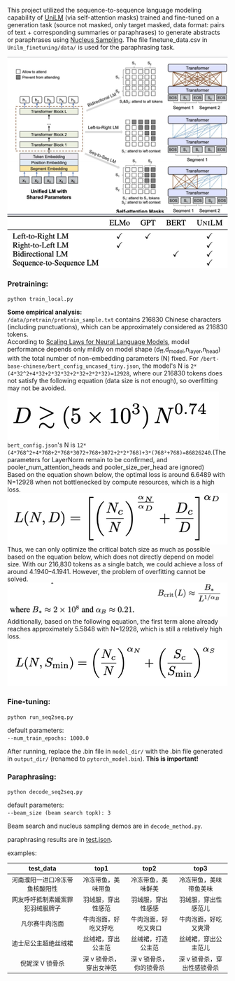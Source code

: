 This project utilized the sequence-to-sequence language modeling capability of [UniLM](https://arxiv.org/abs/1905.03197) (via self-attention masks) trained and fine-tuned on a generation task (source not masked, only target masked, data format: pairs of text + corresponding summaries or paraphrases) to generate abstracts or paraphrases using [Nucleus Sampling](https://arxiv.org/abs/1904.09751).
The file finetune_data.csv in `Unilm_finetuning/data/` is used for the paraphrasing task.

![](https://github.com/WillongWang/Awesome-LLM-NLP-projects-updating-/blob/main/Unilm%20for%20paraphrasing/p1.png)  
![](https://github.com/WillongWang/Awesome-LLM-NLP-projects-updating-/blob/main/Unilm%20for%20paraphrasing/p2.png)

### Pretraining:

```
python train_local.py
```

**Some empirical analysis:**  
`/data/pretrain/pretrain_sample.txt` contains 216830 Chinese characters (including punctuations), which can be approximately considered as 216830 tokens.  
According to [Scaling Laws for Neural Language Models](https://arxiv.org/pdf/2001.08361), model performance depends only mildly on model shape (d<sub>ff</sub>,d<sub>model</sub>,n<sub>layer</sub>,n<sub>head</sub>) with the total number of non-embedding parameters (N) fixed.
For `/bert-base-chinese/bert_config_uncased_tiny.json`, the model's N is `2*(4*32^2+4*32+2*32*32+2*32+2*2*32)=12928`, where our 216830 tokens does not satisfy the following equation (data size is not enough), so overfitting may not be avoided.  
![](https://github.com/WillongWang/Awesome-LLM-NLP-projects-updating-/blob/main/Unilm%20for%20paraphrasing/4.png)  
`bert_config.json`'s N is `12*(4*768^2+4*768+2*768*3072+768+3072+2*2*768)+3*(768²+768)=86826240`.(The parameters for LayerNorm remain to be confirmed, and pooler_num_attention_heads and pooler_size_per_head are ignored)  
Based on the equation shown below, the optimal loss is around 6.6489 with N=12928 when not bottlenecked by compute resources, which is a high loss.  
![](https://github.com/WillongWang/Awesome-LLM-NLP-projects-updating-/blob/main/Unilm%20for%20paraphrasing/1.png)  
Thus, we can only optimize the critical batch size as much as possible based on the equation below, which does not directly depend on model size. With our 216,830 tokens as a single batch, we could achieve a loss of around 4.1940–4.1941. However, the problem of overfitting cannot be solved.  
![](https://github.com/WillongWang/Awesome-LLM-NLP-projects-updating-/blob/main/Unilm%20for%20paraphrasing/2.png)  
Additionally, based on the following equation, the first term alone already reaches approximately 5.5848 with N=12928, which is still a relatively high loss.  
![](https://github.com/WillongWang/Awesome-LLM-NLP-projects-updating-/blob/main/Unilm%20for%20paraphrasing/3.png)

### Fine-tuning:

```
python run_seq2seq.py
```

default parameters:  
`--num_train_epochs: 1000.0`

After running, replace the .bin file in `model_dir/` with the .bin file generated in `output_dir/` (renamed to `pytorch_model.bin`). **This is important!**

### Paraphrasing:

```
python decode_seq2seq.py
```

default parameters:  
`--beam_size (beam search topk): 3`

Beam search and nucleus sampling demos are in `decode_method.py`.

paraphrasing results are in [test.json](https://github.com/WillongWang/Awesome-LLM-NLP-projects-updating-/blob/main/Unilm%20for%20paraphrasing/Unilm_finetuning/data/test.json).

examples:

|            test_data             |          top1           |          top2           |            top3             |
| :------------------------------: | :---------------------: | :---------------------: | :-------------------------: |
|  河南濮阳一进口冷冻带鱼核酸阳性  |   冷冻带鱼，美味带鱼    |   冷冻带鱼，美味鲜美    |   冷冻带鱼，美味带鱼美味    |
| 网友呼吁抵制素媛案罪犯羽绒服牌子 |   羽绒服，穿出性感范    |   羽绒服，穿出性感感    |    羽绒服，穿出性感范儿     |
|          凡尔赛牛肉泡面          |  牛肉泡面，好吃又好吃   |  牛肉泡面，好吃又爽口   |    牛肉泡面，好吃又爽滑     |
|       迪士尼公主超绝丝绒裙       |   丝绒裙，穿出公主范    |   丝绒裙，打造公主范    |    丝绒裙，穿出公主范儿     |
|         倪妮深 V 锁骨杀          | 深 v 锁骨杀，穿出女神范 | 深 v 锁骨杀，你的锁骨杀 | 深 v 锁骨杀，穿出性感锁骨杀 |
